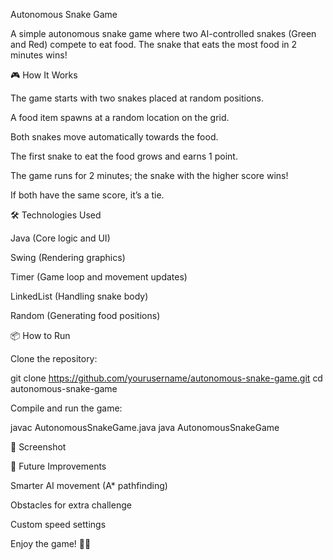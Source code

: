 Autonomous Snake Game

A simple autonomous snake game where two AI-controlled snakes (Green and Red) compete to eat food. The snake that eats the most food in 2 minutes wins!

🎮 How It Works

The game starts with two snakes placed at random positions.

A food item spawns at a random location on the grid.

Both snakes move automatically towards the food.

The first snake to eat the food grows and earns 1 point.

The game runs for 2 minutes; the snake with the higher score wins!

If both have the same score, it’s a tie.

🛠️ Technologies Used

Java (Core logic and UI)

Swing (Rendering graphics)

Timer (Game loop and movement updates)

LinkedList (Handling snake body)

Random (Generating food positions)

📦 How to Run

Clone the repository:

git clone https://github.com/yourusername/autonomous-snake-game.git
cd autonomous-snake-game

Compile and run the game:

javac AutonomousSnakeGame.java
java AutonomousSnakeGame

📸 Screenshot



🚀 Future Improvements

Smarter AI movement (A* pathfinding)

Obstacles for extra challenge

Custom speed settings

Enjoy the game! 🐍🔥
